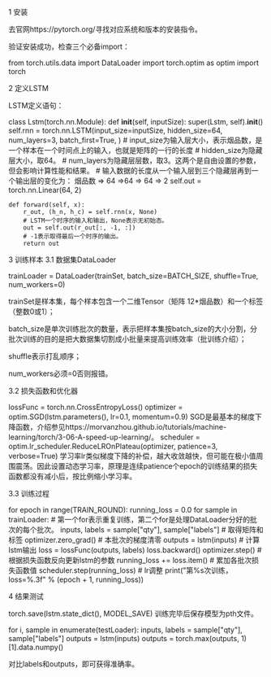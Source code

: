 1 安装

去官网https://pytorch.org/寻找对应系统和版本的安装指令。

验证安装成功，检查三个必备import：

from torch.utils.data import DataLoader
import torch.optim as optim
import torch


2 定义LSTM

LSTM定义语句：

class Lstm(torch.nn.Module):
def __init__(self, inputSize):
        super(Lstm, self).__init__()
        self.rnn = torch.nn.LSTM(input_size=inputSize, hidden_size=64, num_layers=3, batch_first=True, )
        # input_size为输入层大小，表示烟品数，是一个样本在一个时间点上的输入，也就是矩阵的一行的长度
        # hidden_size为隐藏层大小，取64。
        # num_layers为隐藏层层数，取3。这两个是自由设置的参数，但会影响计算性能和结果。
        # 输入数据的长度从一个输入层到三个隐藏层再到一个输出层的变化为： 烟品数 => 64 =>64 => 64 => 2
        self.out = torch.nn.Linear(64, 2)
        
    def forward(self, x):
        r_out, (h_n, h_c) = self.rnn(x, None)
        # LSTM一个时序的输入和输出，None表示无初始态。
        out = self.out(r_out[:, -1, :])
        # -1表示取得最后一个时序的输出。
        return out


3 训练样本
3.1 数据集DataLoader

trainLoader = DataLoader(trainSet, batch_size=BATCH_SIZE, shuffle=True, num_workers=0)

trainSet是样本集，每个样本包含一个二维Tensor（矩阵 12*烟品数）和一个标签（整数0或1）；

batch_size是单次训练批次的数量，表示把样本集按batch_size的大小分割，分批次训练的目的是把大数据集切割成小批量来提高训练效率（批训练介绍）；

shuffle表示打乱顺序；

num_workers必须=0否则报错。

3.2 损失函数和优化器

lossFunc = torch.nn.CrossEntropyLoss()
optimizer = optim.SGD(lstm.parameters(), lr=0.1, momentum=0.9)
SGD是最基本的梯度下降函数，介绍参见https://morvanzhou.github.io/tutorials/machine-learning/torch/3-06-A-speed-up-learning/。
scheduler = optim.lr_scheduler.ReduceLROnPlateau(optimizer, patience=3, verbose=True)
学习率lr类似梯度下降的补偿，越大收敛越快，但可能在极小值周围震荡。因此设置动态学习率，原理是连续patience个epoch的训练结果的损失函数都没有减小后，按比例缩小学习率。

3.3 训练过程

for epoch in range(TRAIN_ROUND):
    running_loss = 0.0
    for sample in trainLoader:
    # 第一个for表示重复训练，第二个for是处理DataLoader分好的批次的每个批次。
        inputs, labels = sample["qty"], sample["labels"]
        # 取得矩阵和标签
        optimizer.zero_grad()
        # 本批次的梯度清零
        outputs = lstm(inputs)
        # 计算lstm输出
        loss = lossFunc(outputs, labels)
        loss.backward()
        optimizer.step()
        # 根据损失函数反向更新lstm的参数
        running_loss += loss.item()
        # 累加各批次损失函数值
    scheduler.step(running_loss)
    # lr调整
print("第%s次训练，loss=%.3f" % (epoch + 1, running_loss))


4 结果测试

torch.save(lstm.state_dict(), MODEL_SAVE)
训练完毕后保存模型为pth文件。

for i, sample in enumerate(testLoader):
    inputs, labels = sample["qty"], sample["labels"]
    outputs = lstm(inputs)
    outputs = torch.max(outputs, 1)[1].data.numpy()

对比labels和outputs，即可获得准确率。
